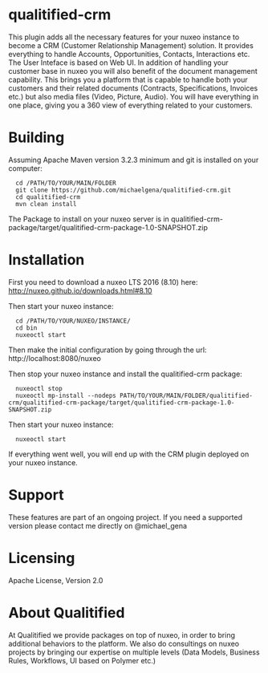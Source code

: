 # qualitified-crm

This plugin adds all the necessary features for your nuxeo instance to become a CRM (Customer Relationship Management) solution.
It provides everything to handle Accounts, Opportunities, Contacts, Interactions etc.
The User Inteface is based on Web UI.
In addition of handling your customer base in nuxeo you will also benefit of the document management capability. This brings you a platform that is capable to handle both your customers and their related documents (Contracts, Specifications, Invoices etc.) but also media files (Video, Picture, Audio).
You will have everything in one place, giving you a 360 view of everything related to your customers.

# Building
Assuming Apache Maven version 3.2.3 minimum and git is installed on your computer: 
```
  cd /PATH/TO/YOUR/MAIN/FOLDER 
  git clone https://github.com/michaelgena/qualitified-crm.git 
  cd qualitified-crm 
  mvn clean install 
```
The Package to install on your nuxeo server is in qualitified-crm-package/target/qualitified-crm-package-1.0-SNAPSHOT.zip

# Installation
First you need to download a nuxeo LTS 2016 (8.10) here: http://nuxeo.github.io/downloads.html#8.10 

Then start your nuxeo instance: 
```
  cd /PATH/TO/YOUR/NUXEO/INSTANCE/ 
  cd bin 
  nuxeoctl start
```
Then make the initial configuration by going through the url: http://localhost:8080/nuxeo

Then stop your nuxeo instance and install the qualitified-crm package:
```
  nuxeoctl stop 
  nuxeoctl mp-install --nodeps PATH/TO/YOUR/MAIN/FOLDER/qualitified-crm/qualitified-crm-package/target/qualitified-crm-package-1.0-SNAPSHOT.zip 
```
Then start your nuxeo instance: 
```
  nuxeoctl start 
```
If everything went well, you will end up with the CRM plugin deployed on your nuxeo instance.

# Support

These features are part of an ongoing project. If you need a supported version please contact me directly on @michael_gena

# Licensing

Apache License, Version 2.0

# About Qualitified

At Qualitified we provide packages on top of nuxeo, in order to bring additional behaviors to the platform. We also do consultings on nuxeo projects by bringing our expertise on multiple levels (Data Models, Business Rules, Workflows, UI based on Polymer etc.)
